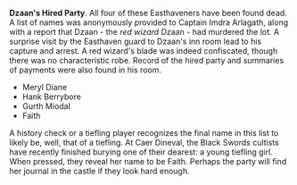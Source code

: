 
**Dzaan's Hired Party**. All four of these Easthaveners have been found dead. A list of names was anonymously provided to Captain Imdra Arlagath, along with a report that Dzaan - the _red wizard_ Dzaan - had murdered the lot. A surprise visit by the Easthaven guard to Dzaan's inn room lead to his capture and arrest. A red wizard's blade was indeed confiscated, though there was no characteristic robe. Record of the hired party and summaries of payments were also found in his room.

- Meryl Diane
- Hank Berrybore
- Gurth Miodal
- Faith

A history check or a tiefling player recognizes the final name in this list to likely be, well, that of a tiefling. At Caer Dineval, the Black Swords cultists have recently finished burying one of their dearest: a young tiefling girl. When pressed, they reveal her name to be Faith. Perhaps the party will find her journal in the castle if they look hard enough.